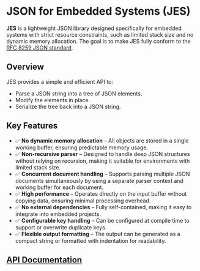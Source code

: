 # JSON for Embedded Systems (JES)

**JES** is a lightweight JSON library designed specifically for embedded systems with strict resource constraints, such as limited stack size and no dynamic memory allocation. The goal is to make JES fully conform to the [RFC 8259 JSON standard](https://tools.ietf.org/html/rfc8259).

## Overview

JES provides a simple and efficient API to:  

- Parse a JSON string into a tree of JSON elements.  
- Modify the elements in place.  
- Serialize the tree back into a JSON string.  

## Key Features

- ✅ **No dynamic memory allocation** – All objects are stored in a single working buffer, ensuring predictable memory usage.  
- ✅ **Non-recursive parser** – Designed to handle deep JSON structures without relying on recursion, making it suitable for environments with limited stack size.  
- ✅ **Concurrent document handling** – Supports parsing multiple JSON documents simultaneously by using a separate parser context and working buffer for each document.  
- ✅ **High performance** – Operates directly on the input buffer without copying data, ensuring minimal processing overhead.  
- ✅ **No external dependencies** – Fully self-contained, making it easy to integrate into embedded projects.  
- ✅ **Configurable key handling** – Can be configured at compile time to support or overwrite duplicate keys.  
- ✅ **Flexible output formatting** – The output can be generated as a compact string or formatted with indentation for readability.

## 

## [API Documentation](https://github.com/omidbimo/JES/blob/main/documentation.md)

